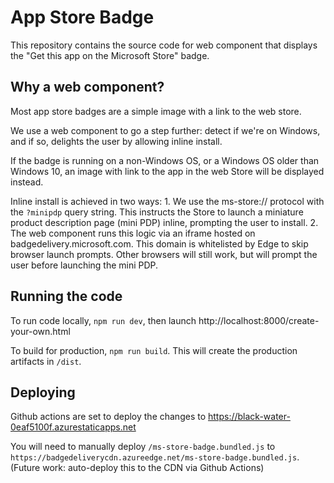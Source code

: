 # App Store Badge

This repository contains the source code for web component that displays the "Get this app on the Microsoft Store" badge.

## Why a web component?

Most app store badges are a simple image with a link to the web store.

We use a web component to go a step further: detect if we're on Windows, and if so, delights the user by allowing inline install.

If the badge is running on a non-Windows OS, or a Windows OS older than Windows 10, an image with link to the app in the web Store will be displayed instead.

Inline install is achieved in two ways: 
    1. We use the ms-store:// protocol with the `?minipdp` query string. This instructs the Store to launch a miniature product description page (mini PDP) inline, prompting the user to install.
    2. The web component runs this logic via an iframe hosted on badgedelivery.microsoft.com. This domain is whitelisted by Edge to skip browser launch prompts. Other browsers will still work, but will prompt the user before launching the mini PDP.


## Running the code

To run code locally, `npm run dev`, then launch http://localhost:8000/create-your-own.html

To build for production, `npm run build`. This will create the production artifacts in `/dist`.

## Deploying

Github actions are set to deploy the changes to https://black-water-0eaf5100f.azurestaticapps.net

You will need to manually deploy `/ms-store-badge.bundled.js` to `https://badgedeliverycdn.azureedge.net/ms-store-badge.bundled.js`. (Future work: auto-deploy this to the CDN via Github Actions)